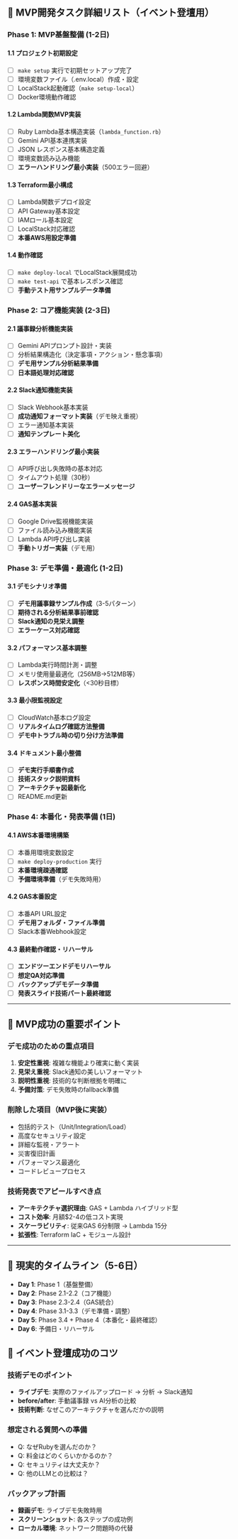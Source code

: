 ## 🎯 MVP開発タスク詳細リスト（イベント登壇用）

### **Phase 1: MVP基盤整備 (1-2日)**

#### 1.1 プロジェクト初期設定
- [ ] `make setup` 実行で初期セットアップ完了
- [ ] 環境変数ファイル（.env.local）作成・設定
- [ ] LocalStack起動確認（`make setup-local`）
- [ ] Docker環境動作確認

#### 1.2 Lambda関数MVP実装
- [ ] Ruby Lambda基本構造実装（`lambda_function.rb`）
- [ ] Gemini API基本連携実装
- [ ] JSON レスポンス基本構造定義
- [ ] 環境変数読み込み機能
- [ ] **エラーハンドリング最小実装**（500エラー回避）

#### 1.3 Terraform最小構成
- [ ] Lambda関数デプロイ設定
- [ ] API Gateway基本設定
- [ ] IAMロール基本設定
- [ ] LocalStack対応確認
- [ ] **本番AWS用設定準備**

#### 1.4 動作確認
- [ ] `make deploy-local` でLocalStack展開成功
- [ ] `make test-api` で基本レスポンス確認
- [ ] **手動テスト用サンプルデータ準備**

### **Phase 2: コア機能実装 (2-3日)**

#### 2.1 議事録分析機能実装
- [ ] Gemini APIプロンプト設計・実装
- [ ] 分析結果構造化（決定事項・アクション・懸念事項）
- [ ] **デモ用サンプル分析結果準備**
- [ ] **日本語処理対応確認**

#### 2.2 Slack通知機能実装
- [ ] Slack Webhook基本実装
- [ ] **成功通知フォーマット実装**（デモ映え重視）
- [ ] エラー通知基本実装
- [ ] **通知テンプレート美化**

#### 2.3 エラーハンドリング最小実装
- [ ] API呼び出し失敗時の基本対応
- [ ] タイムアウト処理（30秒）
- [ ] **ユーザーフレンドリーなエラーメッセージ**

#### 2.4 GAS基本実装
- [ ] Google Drive監視機能実装
- [ ] ファイル読み込み機能実装
- [ ] Lambda API呼び出し実装
- [ ] **手動トリガー実装**（デモ用）

### **Phase 3: デモ準備・最適化 (1-2日)**

#### 3.1 デモシナリオ準備
- [ ] **デモ用議事録サンプル作成**（3-5パターン）
- [ ] **期待される分析結果事前確認**
- [ ] **Slack通知の見栄え調整**
- [ ] **エラーケース対応確認**

#### 3.2 パフォーマンス基本調整
- [ ] Lambda実行時間計測・調整
- [ ] メモリ使用量最適化（256MB→512MB等）
- [ ] **レスポンス時間安定化**（<30秒目標）

#### 3.3 最小限監視設定
- [ ] CloudWatch基本ログ設定
- [ ] **リアルタイムログ確認方法整備**
- [ ] **デモ中トラブル時の切り分け方法準備**

#### 3.4 ドキュメント最小整備
- [ ] **デモ実行手順書作成**
- [ ] **技術スタック説明資料**
- [ ] **アーキテクチャ図最新化**
- [ ] README.md更新

### **Phase 4: 本番化・発表準備 (1日)**

#### 4.1 AWS本番環境構築
- [ ] 本番用環境変数設定
- [ ] `make deploy-production` 実行
- [ ] **本番環境疎通確認**
- [ ] **予備環境準備**（デモ失敗時用）

#### 4.2 GAS本番設定
- [ ] 本番API URL設定
- [ ] **デモ用フォルダ・ファイル準備**
- [ ] Slack本番Webhook設定

#### 4.3 最終動作確認・リハーサル
- [ ] **エンドツーエンドデモリハーサル**
- [ ] **想定QA対応準備**
- [ ] **バックアップデモデータ準備**
- [ ] **発表スライド技術パート最終確認**

---

## 🎯 **MVP成功の重要ポイント**

### **デモ成功のための重点項目**
1. **安定性重視**: 複雑な機能より確実に動く実装
2. **見栄え重視**: Slack通知の美しいフォーマット
3. **説明性重視**: 技術的な判断根拠を明確に
4. **予備対策**: デモ失敗時のfallback準備

### **削除した項目（MVP後に実装）**
- 包括的テスト（Unit/Integration/Load）
- 高度なセキュリティ設定
- 詳細な監視・アラート
- 災害復旧計画
- パフォーマンス最適化
- コードレビュープロセス

### **技術発表でアピールすべき点**
- **アーキテクチャ選択理由**: GAS + Lambda ハイブリッド型
- **コスト効率**: 月額$2-4の低コスト実現
- **スケーラビリティ**: 従来GAS 6分制限 → Lambda 15分
- **拡張性**: Terraform IaC + モジュール設計

---

## 📅 **現実的タイムライン（5-6日）**

- **Day 1**: Phase 1（基盤整備）
- **Day 2**: Phase 2.1-2.2（コア機能）
- **Day 3**: Phase 2.3-2.4（GAS統合）
- **Day 4**: Phase 3.1-3.3（デモ準備・調整）
- **Day 5**: Phase 3.4 + Phase 4（本番化・最終確認）
- **Day 6**: 予備日・リハーサル

## 🎤 **イベント登壇成功のコツ**

### **技術デモのポイント**
- **ライブデモ**: 実際のファイルアップロード → 分析 → Slack通知
- **before/after**: 手動議事録 vs AI分析の比較
- **技術判断**: なぜこのアーキテクチャを選んだかの説明

### **想定される質問への準備**
- Q: なぜRubyを選んだのか？
- Q: 料金はどのくらいかかるのか？
- Q: セキュリティは大丈夫か？
- Q: 他のLLMとの比較は？

### **バックアップ計画**
- **録画デモ**: ライブデモ失敗時用
- **スクリーンショット**: 各ステップの成功例
- **ローカル環境**: ネットワーク問題時の代替
